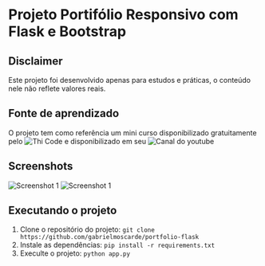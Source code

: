 # Projeto Portifólio Responsivo com Flask e Bootstrap 

## Disclaimer
Este projeto foi desenvolvido apenas para estudos e práticas, o conteúdo nele não reflete valores reais.

## Fonte de aprendizado
O projeto tem como referência um mini curso disponibilizado gratuitamente pelo ![Thi Code](https://www.thicode.com.br/) e disponibilizado em seu ![Canal do youtube](https://www.youtube.com/@thi_code)

## Screenshots
![Screenshot 1](/screenshots/screenshot1.png)
![Screenshot 1](/screenshots/screenshot1.png)

## Executando o projeto

1. Clone o repositório do projeto: `git clone https://github.com/gabrielmoscarde/portfolio-flask`
2. Instale as dependências: `pip install -r requirements.txt`
3. Execulte o projeto: `python app.py`


